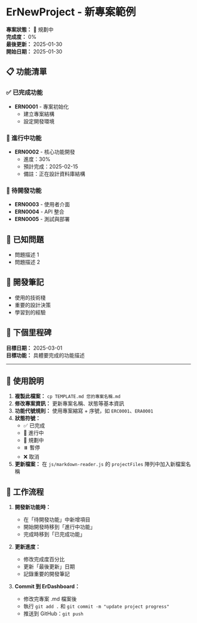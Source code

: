# ErNewProject - 新專案範例

**專案狀態：** 🎯 規劃中  
**完成度：** 0%  
**最後更新：** 2025-01-30  
**開始日期：** 2025-01-30  

## 📋 功能清單

### ✅ 已完成功能
- **ERN0001** - 專案初始化
  - 建立專案結構
  - 設定開發環境

### 🚧 進行中功能  
- **ERN0002** - 核心功能開發
  - 進度：30%
  - 預計完成：2025-02-15
  - 備註：正在設計資料庫結構

### 📝 待開發功能
- **ERN0003** - 使用者介面
- **ERN0004** - API 整合
- **ERN0005** - 測試與部署

## 🐛 已知問題
- 問題描述 1
- 問題描述 2

## 📝 開發筆記
- 使用的技術棧
- 重要的設計決策
- 學習到的經驗

## 🎯 下個里程碑
**目標日期：** 2025-03-01  
**目標功能：** 具體要完成的功能描述

---

## 📖 使用說明

1. **複製此檔案：** `cp TEMPLATE.md 您的專案名稱.md`
2. **修改專案資訊：** 更新專案名稱、狀態等基本資訊
3. **功能代號規則：** 使用專案縮寫 + 序號，如 `ERC0001`、`ERA0001` 
4. **狀態符號：**
   - ✅ 已完成
   - 🚧 進行中  
   - 🎯 規劃中
   - ⏸️ 暫停
   - ❌ 取消
5. **更新檔案：** 在 `js/markdown-reader.js` 的 `projectFiles` 陣列中加入新檔案名稱

## 🔄 工作流程

1. **開發新功能時：** 
   - 在「待開發功能」中新增項目
   - 開始開發時移到「進行中功能」
   - 完成時移到「已完成功能」

2. **更新進度：**
   - 修改完成度百分比
   - 更新「最後更新」日期
   - 記錄重要的開發筆記

3. **Commit 到 ErDashboard：**
   - 修改完專案 .md 檔案後
   - 執行 `git add .` 和 `git commit -m "update project progress"`
   - 推送到 GitHub：`git push`